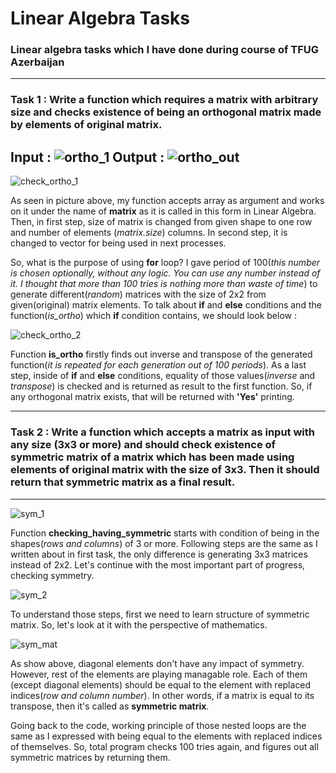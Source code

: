 # Linear Algebra Tasks
### Linear algebra tasks which I have done during course of TFUG Azerbaijan
---
### Task 1 : Write a function which requires a matrix with arbitrary size and checks existence of being an orthogonal matrix made by elements of original matrix.
Input :
![ortho_1](https://user-images.githubusercontent.com/113797630/190878525-73a1086d-76a1-41e5-aaac-83d721c89f1e.png)
Output : 
![ortho_out](https://user-images.githubusercontent.com/113797630/190878568-5222cf24-f04c-4fc7-9d86-1f4af7a462e9.png)
---
![check_ortho_1](https://user-images.githubusercontent.com/113797630/190877626-abb0d35c-4ad6-4196-8bda-55c83b1b8ba7.png)

As seen in picture above, my function accepts array as argument and works on it under the name of **matrix** as it is called in this form in Linear Algebra. Then, in first step, size of matrix is changed from given shape to one row and number of elements (_matrix.size_) columns. In second step, it is changed to vector for being used in next processes.

So, what is the purpose of using **for** loop? I gave period of 100(_this number is chosen optionally, without any logic. You can use any number instead of it. I thought that more than 100 tries is nothing more than waste of time_) to generate different(_random_) matrices with the size of 2x2 from given(original) matrix elements. To talk about **if** and **else** conditions and the function(_is_ortho_) which **if** condition contains, we should look below :

![check_ortho_2](https://user-images.githubusercontent.com/113797630/190877842-3cfaaa1b-3340-478f-9c19-96e68332ee6f.png)

Function **is_ortho** firstly finds out inverse and transpose of the generated function(_it is repeated for each generation out of 100 periods_). As a last step, inside of **if** and **else** conditions, equality of those values(_inverse_ and _transpose_) is checked and is returned as result to the first function. So, if any orthogonal matrix exists, that will be returned with __'Yes'__ printing.

---
### Task  2 : Write a function which accepts a matrix as input with any size (3x3 or more) and should check existence of symmetric matrix of a matrix which has been made using elements of original matrix with the size of 3x3. Then it should return that symmetric matrix as a final result.
---
![sym_1](https://user-images.githubusercontent.com/113797630/190878613-30e11ae2-3bce-45bc-a751-c321ff3a2267.png)

Function **checking_having_symmetric** starts with condition of being in the shapes(_rows and columns_) of 3 or more. Following steps are the same as I written about in first task, the only difference is generating 3x3 matrices instead of 2x2. Let's continue with the most important part of progress, checking symmetry.

![sym_2](https://user-images.githubusercontent.com/113797630/190878870-ebf04074-f401-4454-8041-d9f05ece03c8.png)

To understand those steps, first we need to learn structure of symmetric matrix. So, let's look at it with the perspective of mathematics.

![sym_mat](https://user-images.githubusercontent.com/113797630/190878937-6a30ad7e-f021-4c4a-8c97-e4c55b8305eb.png)

As show above, diagonal elements don't have any impact of symmetry. However, rest of the elements are playing managable role. Each of them (except diagonal elements) should be equal to the element with replaced indices(_row and column number_). In other words, if a matrix is equal to its transpose, then it's called as **symmetric matrix**.

Going back to the code, working principle of those nested loops are the same as I expressed with being equal to the elements with replaced indices of themselves. So, total program checks 100 tries again, and figures out all symmetric matrices by returning them.
